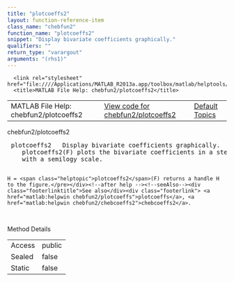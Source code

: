 ```yaml
---
title: "plotcoeffs2"
layout: function-reference-item
class_name: "chebfun2"
function_name: "plotcoeffs2"
snippet: "Display bivariate coefficients graphically."
qualifiers: ""
return_type: "varargout"
arguments: "(rhs1)"
---
```


<html>
   <head>
      <meta http-equiv="Content-Type" content="text/html; charset=utf-8">
   
      <link rel="stylesheet" href="file:////Applications/MATLAB_R2013a.app/toolbox/matlab/helptools/private/helpwin.css">
      <title>MATLAB File Help: chebfun2/plotcoeffs2</title>
   </head>
   <body>
      <!--Single-page help-->
      <table border="0" cellspacing="0" width="100%">
         <tr class="subheader">
            <td class="headertitle">MATLAB File Help: chebfun2/plotcoeffs2</td>
            <td class="subheader-left"><a href="matlab:edit chebfun2/plotcoeffs2">View code for chebfun2/plotcoeffs2</a></td>
            <td class="subheader-right"><a href="matlab:helpwin">Default Topics</a></td>
         </tr>
      </table>
      <div class="title">chebfun2/plotcoeffs2</div>
      <div class="helptext"><pre><!--helptext --> <span class="helptopic">plotcoeffs2</span>   Display bivariate coefficients graphically.
    <span class="helptopic">plotcoeffs2</span>(F) plots the bivariate coefficients in a stem3 plot
    with a semilogy scale.
 
    H = <span class="helptopic">plotcoeffs2</span>(F) returns a handle H to the figure.</pre></div><!--after help --><!--seeAlso--><div class="footerlinktitle">See also</div><div class="footerlink"> <a href="matlab:helpwin chebfun2/plotcoeffs">plotcoeffs</a>, <a href="matlab:helpwin chebfun2/chebcoeffs2">chebcoeffs2</a>.
</div>
      <!--Method-->
      <div class="sectiontitle">Method Details</div>
      <table class="class-details">
         <tr>
            <td class="class-detail-label">Access</td>
            <td>public</td>
         </tr>
         <tr>
            <td class="class-detail-label">Sealed</td>
            <td>false</td>
         </tr>
         <tr>
            <td class="class-detail-label">Static</td>
            <td>false</td>
         </tr>
      </table>
   </body>
</html>
